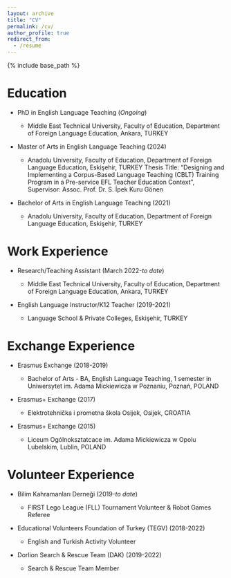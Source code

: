```yaml
---
layout: archive
title: "CV"
permalink: /cv/
author_profile: true
redirect_from:
  - /resume
---
```


{% include base_path %}

Education
======
* PhD in English Language Teaching (<var>Ongoing</var>)
  * Middle East Technical University, Faculty of Education, Department of Foreign Language Education, Ankara, TURKEY

* Master of Arts in English Language Teaching (2024)
  * Anadolu University, Faculty of Education, Department of Foreign Language Education, Eskişehir, TURKEY
    Thesis Title: “Designing and Implementing a Corpus-Based Language Teaching (CBLT) Training Program in a Pre-service EFL Teacher Education Context”, Supervisor: Assoc. Prof. Dr. S. İpek Kuru Gönen
  
* Bachelor of Arts in English Language Teaching (2021)
  * Anadolu University, Faculty of Education, Department of Foreign Language Education, Eskişehir, TURKEY


Work Experience
======
* Research/Teaching Assistant (March 2022-<var>to date</var>)
  * Middle East Technical University, Faculty of Education, Department of Foreign Language Education, Ankara, TURKEY
    
* English Language Instructor/K12 Teacher (2019-2021)
  * Language School & Private Colleges, Eskişehir, TURKEY


Exchange Experience
======
* Erasmus Exchange (2018-2019)
  * Bachelor of Arts - BA, English Language Teaching, 1 semester in Uniwersytet im. Adama Mickiewicza w Poznaniu, Poznań, POLAND

* Erasmus+ Exchange (2017)
  * Elektrotehnička i prometna škola Osijek, Osijek, CROATIA
    
* Erasmus+ Exchange (2015)
  * Liceum Ogólnoksztatcace im. Adama Mickiewicza w Opolu Lubelskim, Lublin, POLAND
  

Volunteer Experience
======
* Bilim Kahramanları Derneği (2019-<var>to date</var>)
  * FIRST Lego League (FLL) Tournament Volunteer & Robot Games Referee 

* Educational Volunteers Foundation of Turkey (TEGV) (2018-2022)
  * English and Turkish Activity Volunteer
    
* Dorlion Search & Rescue Team (DAK) (2019-2022)
  * Search & Rescue Team Member
